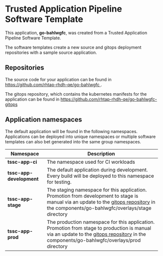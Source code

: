# Trusted Application Pipeline Software Template

This application, **go-bahlwgfc**, was created from a Trusted Application Pipeline Software Template.

The software templates create a new source and gitops deployment repositories with a sample source application. 

## Repositories

The source code for your application can be found in [https://github.com/rhtap-rhdh-qe/go-bahlwgfc ](https://github.com/rhtap-rhdh-qe/go-bahlwgfc ).
 
The gitops repository, which contains the kubernetes manifests for the application can be found in 
[https://github.com/rhtap-rhdh-qe/go-bahlwgfc-gitops ](https://github.com/rhtap-rhdh-qe/go-bahlwgfc-gitops ) 

## Application namespaces 

The default application will be found in the following namespaces. Applications can be deployed into unique namespaces or multiple software templates can also bet generated into the same group namespaces.  

|  Namespace   |  Description   |  
| -------- | -------- |
| **tssc-app-ci** | The namespace used for CI workloads |
| **tssc-app-development** | The default application during development. Every build will be deployed to this namespace for testing. |
| **tssc-app-stage** | The staging namespace for this application. Promotion from development to stage is manual via an update to the [gitops repository](https://github.com/rhtap-rhdh-qe/go-bahlwgfc-gitops ) in the components/go-bahlwgfc/overlays/stage directory |
| **tssc-app-prod** | The production namespace for this application. Promotion from stage to production is manual via an update to the [gitops repository](https://github.com/rhtap-rhdh-qe/go-bahlwgfc-gitops ) in the components/go-bahlwgfc/overlays/prod directory |